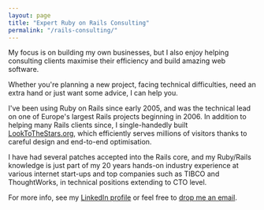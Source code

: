 ```yaml
---
layout: page
title: "Expert Ruby on Rails Consulting"
permalink: "/rails-consulting/"
---
```


My focus is on building my own businesses, but I also enjoy helping
consulting clients maximise their efficiency and build amazing web
software.

Whether you're planning a new project, facing technical difficulties,
need an extra hand or just want some advice, I can help you.

I've been using Ruby on Rails since early 2005, and was the technical
lead on one of Europe's largest Rails projects beginning in 2006.  In
addition to helping many Rails clients since, I single-handedly
built [LookToTheStars.org](http://www.looktothestars.org/), which
efficiently serves millions of visitors thanks to careful design and
end-to-end optimisation.

I have had several patches accepted into the Rails core, and my
Ruby/Rails knowledge is just part of my 20 years hands-on industry
experience at various internet start-ups and top companies such as TIBCO
and ThoughtWorks, in technical positions extending to CTO level.

For more info, see my [LinkedIn profile](http://www.linkedin.com/in/stevepurcell)
or feel free to [drop me an email](mailto:steve@sanityinc.com).
